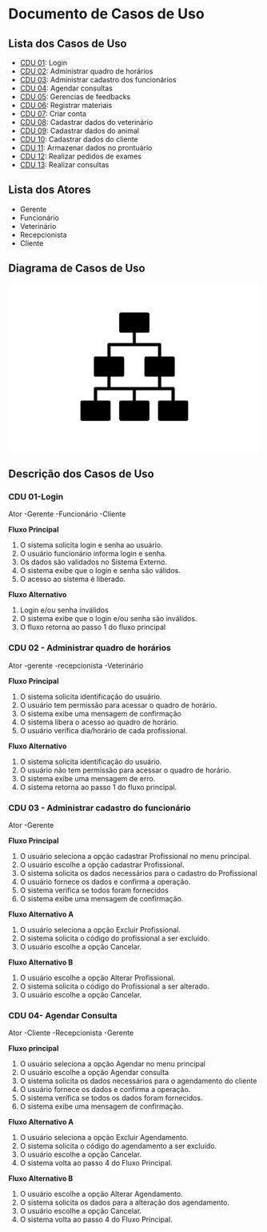 # Documento de Casos de Uso

## Lista dos Casos de Uso

 - [CDU 01](#CDU-01): Login
 - [CDU 02](#CDU-02): Administrar quadro de horários
 - [CDU 03](#CDU-03): Administrar cadastro dos funcionários
 - [CDU 04](#CDU-04): Agendar consultas
 - [CDU 05](#CDU-05): Gerencias de feedbacks
 - [CDU 06](#CDU-06): Registrar materiais
 - [CDU 07](#CDU-07): Criar conta
 - [CDU 08](#CDU-08): Cadastrar dados do veterinário
 - [CDU 09](#CDU-09): Cadastrar dados do animal
 - [CDU 10](#CDU-10): Cadastrar dados do cliente
 - [CDU 11](#CDU-11): Armazenar dados no prontuário
 - [CDU 12](#CDU-12): Realizar pedidos de exames
 - [CDU 13](#CDU-13): Realizar consultas 

## Lista dos Atores
- Gerente <br>
- Funcionário <br>
- Veterinário <br>
- Recepcionista <br>
- Cliente

## Diagrama de Casos de Uso

![Diagrama de Casos de Uso](diagrama-exemplo.png)

## Descrição dos Casos de Uso

### CDU 01-Login
Ator
-Gerente
-Funcionário
-Cliente 

**Fluxo Principal**

1. O sistema solicita login e senha ao usuário. 
2. O usuário funcionário informa login e senha. 
3. Os dados são validados no Sistema Externo. 
4. O sistema exibe que o login e senha são válidos. 
5. O acesso ao sistema é liberado.

**Fluxo Alternativo**

1. Login e/ou senha inválidos 
2. O sistema exibe que o login e/ou senha são inválidos. 
3. O fluxo retorna ao passo 1 do fluxo principal

### CDU 02 - Administrar quadro de horários
Ator
-gerente
-recepcionista
-Veterinário

**Fluxo Principal**

1. O sistema solicita identificação do usuário.
2. O usuário tem permissão para acessar o quadro de horário.
3. O sistema exibe uma mensagem de confirmação
4. O sistema libera o acesso ao quadro de horário.
4. O usuário verifica dia/horário de cada profissional.
 

**Fluxo Alternativo**

1. O sistema solicita identificação do usuário.
2. O usuário não tem permissão para acessar o quadro de horário.
3. O sistema exibe uma mensagem de erro.
3. O sistema retorna ao passo 1 do fluxo principal.

### CDU 03 - Administrar cadastro do funcionário

Ator
-Gerente

**Fluxo Principal** 

1. O usuário seleciona a opção cadastrar Profissional no menu principal. 
2. O usuário escolhe a opção cadastrar Profissional.
3. O sistema solicita os dados necessários para o cadastro do Profissional 
4. O usuário fornece os dados e confirma a operação.
5. O sistema verifica se todos foram fornecidos
6. O sistema exibe uma mensagem de confirmação.

**Fluxo Alternativo A**
 
1. O usuário seleciona a opção Excluir Profissional. 
2. O sistema solicita o código do profissional a ser excluído. 
3. O usuário escolhe a opção Cancelar.

**Fluxo Alternativo B**
 
1. O usuário escolhe a opção Alterar Profissional. 
2. O sistema solicita o código do Profissional a ser alterado. 
3. O usuário escolhe a opção Cancelar.

### CDU 04- Agendar Consulta
Ator
-Cliente
-Recepcionista 
-Gerente

 **Fluxo principal**
1. O usuário seleciona a opção Agendar no menu principal
2. O usuário escolhe a opção Agendar consulta
3. O sistema solicita os dados necessários para o agendamento do cliente 
4. O usuário fornece os dados e confirma a operação.
5. O sistema verifica se todos os dados foram fornecidos.
6. O sistema exibe uma mensagem de confirmação. 

**Fluxo Alternativo A**
1. O usuário seleciona a opção Excluir Agendamento. 
2. O sistema solicita o código do agendamento a ser excluído. 
3. O usuário escolhe a opção Cancelar. 
4. O sistema volta ao passo 4 do Fluxo Principal.

**Fluxo Alternativo B**
1. O usuário escolhe a opção Alterar Agendamento. 
2. O sistema solicita os dados para a alteração dos agendamento. 
3. O usuário escolhe a opção Cancelar. 
4. O sistema volta ao passo 4 do Fluxo Principal.
